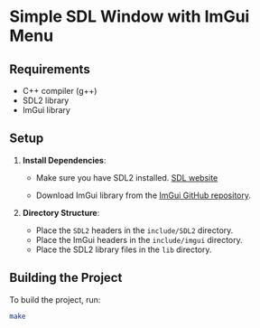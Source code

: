 # Simple SDL Window with ImGui Menu

## Requirements

- C++ compiler (g++)
- SDL2 library
- ImGui library


## Setup

1. **Install Dependencies**:
   - Make sure you have SDL2 installed.
   [SDL website](https://libsdl.org/)
   
   - Download ImGui library from the [ImGui GitHub repository](https://github.com/ocornut/imgui).

2. **Directory Structure**:
   - Place the `SDL2` headers in the `include/SDL2` directory.
   - Place the ImGui headers in the `include/imgui` directory.
   - Place the SDL2 library files in the `lib` directory.


## Building the Project

To build the project, run:

```sh
make